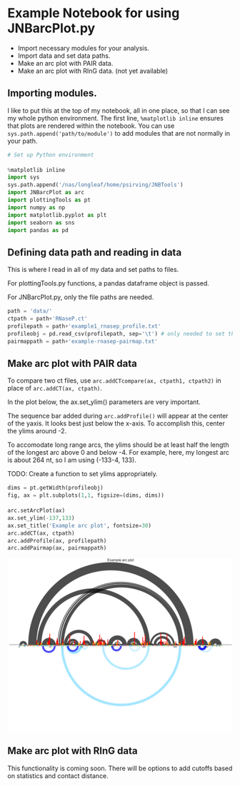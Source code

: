 
Example Notebook for using JNBarcPlot.py
========================================
* Import necessary modules for your analysis.
* Import data and set data paths.
* Make an arc plot with PAIR data.
* Make an arc plot with RInG data. (not yet available)


Importing modules.
------------------
I like to put this at the top of my notebook, all in one place, so that I can see my whole
python environment. The first line, `%matplotlib inline` ensures that plots are rendered
within the notebook. You can use `sys.path.append('path/to/module')` to add modules that are
not normally in your path.


```python
# Set up Python environment

%matplotlib inline
import sys
sys.path.append('/nas/longleaf/home/psirving/JNBTools')
import JNBarcPlot as arc
import plottingTools as pt
import numpy as np
import matplotlib.pyplot as plt
import seaborn as sns
import pandas as pd
```

Defining data path and reading in data
--------------------------------------
This is where I read in all of my data and set paths to files.

For plottingTools.py functions, a pandas dataframe object is passed.

For JNBarcPlot.py, only the file paths are needed.


```python
path = 'data/'
ctpath = path+'RNaseP.ct'
profilepath = path+'example1_rnasep_profile.txt'
profileobj = pd.read_csv(profilepath, sep='\t') # only needed to set the dimensions of the plot
pairmappath = path+'example-rnasep-pairmap.txt'
```

Make arc plot with PAIR data
----------------------------
To compare two ct files, use `arc.addCTcompare(ax, ctpath1, ctpath2)` in place of `arc.addCT(ax, ctpath)`.

In the plot below, the ax.set_ylim() parameters are very important.

The sequence bar added during `arc.addProfile()` will appear at the center of the yaxis. It looks best just below the x-axis.
To accomplish this, center the ylims around -2.

To accomodate long range arcs, the ylims should be at least half the length of the longest arc above 0 and below -4.
For example, here, my longest arc is about 264 nt, so I am using (-133-4, 133).

TODO: Create a function to set ylims appropriately.



```python
dims = pt.getWidth(profileobj)
fig, ax = plt.subplots(1,1, figsize=(dims, dims))

arc.setArcPlot(ax)
ax.set_ylim(-137,133)
ax.set_title('Example arc plot', fontsize=30)
arc.addCT(ax, ctpath)
arc.addProfile(ax, profilepath)
arc.addPairmap(ax, pairmappath)
```


![svg](images/pair-arc-plot.svg)


Make arc plot with RInG data
----------------------------
This functionality is coming soon. There will be options to add cutoffs based on statistics and contact distance.


```python

```
